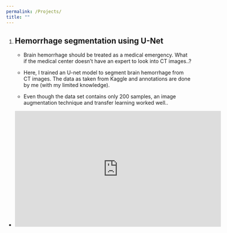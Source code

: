 ```yaml
---
permalink: /Projects/
title: ""
---
```


1. ## Hemorrhage segmentation using U-Net
    - Brain hemorrhage should be treated as a medical emergency.
    What if the medical center doesn’t have an expert to look into CT images..?

    - Here, I trained an U-net model to segment brain hemorrhage from CT images.
    The data as taken from Kaggle and annotations are done by me (with my limited knowledge).

    - Even though the data set contains only 200 samples,
    an image augmentation technique and transfer learning worked well..

-  <iframe width="560" height="315" src="https://www.youtube.com/embed/fYLKIwdKyLc" title="YouTube video player" frameborder="0" allow="accelerometer; autoplay; clipboard-write; encrypted-media; gyroscope; picture-in-picture; web-share" allowfullscreen></iframe>